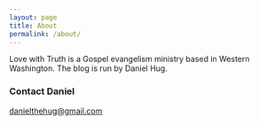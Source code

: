```yaml
---
layout: page
title: About
permalink: /about/
---
```


Love with Truth is a Gospel evangelism ministry based in Western Washington. The blog is run by Daniel Hug.

### Contact Daniel

[danielthehug@gmail.com](mailto:danielthehug@gmail.com)